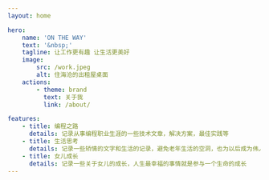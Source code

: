 ```yaml
---
layout: home

hero:
    name: 'ON THE WAY'
    text: '&nbsp;'
    tagline: 让工作更有趣 让生活更美好
    image:
        src: /work.jpeg
        alt: 住海沧的出租屋桌面
    actions:
        - theme: brand
          text: 关于我
          link: /about/

features:
    - title: 编程之路
      details: 记录从事编程职业生涯的一些技术文章，解决方案，最佳实践等
    - title: 生活思考
      details: 记录一些矫情的文字和生活的记录，避免老年生活的空洞，也为以后成为伟人准备一些素材
    - title: 女儿成长
      details: 记录一些关于女儿的成长，人生最幸福的事情就是参与一个生命的成长
---
```

